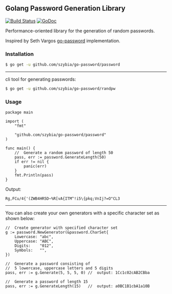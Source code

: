 ## Golang Password Generation Library

[![Build Status](https://travis-ci.com/szybia/go-password.svg?branch=master)](https://travis-ci.com/szybia/go-password)
[![GoDoc](https://godoc.org/github.com/szybia/go-password?status.svg)](https://godoc.org/github.com/szybia/go-password)

Performance-oriented library for the generation of random passwords.

Inspired by Seth Vargos [go-password](https://github.com/sethvargo/go-password/) implementation.

### Installation

```sh
$ go get -u github.com/szybia/go-password/password
```
* * *
cli tool for generating passwords:
```sh
$ go get -u github.com/szybia/go-password/randpw
```

### Usage

```golang
package main

import (
	"fmt"

	"github.com/szybia/go-password/password"
)

func main() {
	//	Generate a random password of length 50
	pass, err := password.GenerateLength(50)
	if err != nil {
		panic(err)
	}
	fmt.Println(pass)
}
```

Output:
```text
Rg,FCu/4{'(ZWB4HR5D~%R[vA{ITM^!i5\{pkq;VnIj?=O"CL3
```
* * *
You can also create your own generators with a specific character set as shown below:

```golang
//	Create generator with specified character set
g := password.NewGenerator(&password.CharSet{
	Lowercase: "abc",
	Uppercase: "ABC",
	Digits:    "012",
	Symbols:   "",
})

//	Generate a password consisting of
//	5 lowercase, uppercase letters and 5 digits
pass, err := g.Generate(5, 5, 5, 0) //  output: 1Cc1c02cAB2CBba

//  Generate a password of length 15
pass, err := g.GenerateLength(15)   //  output: a0BC1B1cbA1a10B
```
